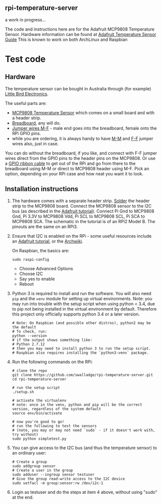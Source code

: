 
## rpi-temperature-server

a work in progress...

The code and instructions here are for the Adafruit MCP9808 Temperature Sensor.
Hardware information can be found at [Adafruit Temperature Sensor Guide](https://cdn-learn.adafruit.com/downloads/pdf/adafruit-mcp9808-precision-i2c-temperature-sensor-guide.pdf)
This is known to work on both ArchLinux and Raspbian

# Test code

## Hardware

The temperature sensor can be bought in Australia through (for example) [Little Bird Electronics](https://littlebirdelectronics.com.au).

The useful parts are:

- [MCP9808 Temperature Sensor](https://littlebirdelectronics.com.au/products/mcp9808-high-accuracy-i2c-temperature-sensor-breakout-board) which comes on a small board and with a header strip.
- [Breadboard](https://littlebirdelectronics.com.au/products/breadboard-mini-modular-green), any will do.
- [Jumper wires M-F](https://littlebirdelectronics.com.au/products/jumper-wires-premium-6-m-f-pack-of-10) - male end goes into the breadboard, female onto the RPi GPIO pins.
- while you are ordering, it is always handy to have [M-M](https://littlebirdelectronics.com.au/products/jumper-wires-premium-6-m-m-pack-of-10) and [F-F](https://littlebirdelectronics.com.au/products/jumper-wires-premium-6-f-f-pack-of-10) jumper wires also, just in case.

You can do without the breadboard, if you like, and connect with F-F jumper wires direct from the GPIO pins to the header pins on the MCP9808.
Or use a [GPIO ribbon cable](https://littlebirdelectronics.com.au/products/raspberry-pi-gpio-ribbon-cable-40-pin-6-rpi2-b) to get out of the RPi and go from there to the breadboard using M-M or direct to MCP9808 header using M-F.
Pick an option, depending on your RPi case and how neat you want it to look.

## Installation instructions

1. The hardware comes with a separate header strip. 
   [Solder](https://learn.adafruit.com/adafruit-mcp9808-precision-i2c-temperature-sensor-guide/wiring) 
   the header strip to the MCP9808 board. 
   Connect the MCP9808 sensor to the I2C bus (as described in the [Adafruit
   tutorial](https://learn.adafruit.com/mcp9808-temperature-sensor-python-library/hardware)).
   Connect Pi Gnd to MCP9808 Gnd, Pi 3.3V to MCP9808 Vdd, Pi SCL to MCP9808 SCL, Pi SCA to MCP9808 SCA.
   The schematic in the tutorial is of an RPi2 Model B. The pinouts are the same on an RPi3.

2. Ensure that I2C is enabled on the RPi - some useful resources include an [Adafruit
   tutorial](https://learn.adafruit.com/adafruits-raspberry-pi-lesson-4-gpio-setup/configuring-i2c), or the
   [Archwiki](https://wiki.archlinux.org/index.php/Raspberry_Pi#I2C).

    On Raspbian, the basics are:

    ```
    sudo raspi-config
    ```

    - Choose Advanced Options
    - Choose I2C
    - Say yes to enable
    - Reboot

3. Python 3 is required to install and run the software. You will also need `pip` and the `venv` module for setting up
   virtual environments. Note: you may run into trouble with the setup script when using python < 3.4, due to pip not
   being installed in the virtual environment by default. Therefore this project only officially supports python 3.4 or
   a later version.

    ```
    # Note: On Raspbian (and possible other distros), python2 may be the default
    # To check, run:
    python --version
    # if the output shows something like:
    # Python 2.7.12
    # then you may need to install python 3 to run the setup script.
    # Raspbian also requires installing the `python3-venv` package.
    ```

4. Run the following commands on the RPi:

    ```
    # clone the repo
    git clone https://github.com/swalladge/rpi-temperature-server.git
    cd rpi-temperature-server

    # run the setup script
    ./setup.sh

    # activate the virtualenv
    # note: once in the venv, python and pip will be the correct version, regardless of the system default
    source env/bin/activate

    # now you're good to go!
    # run the following to test the sensors
    # (note, you may or may not need `sudo` - if it doesn't work with, try without)
    sudo python simpletest.py
    ```
5. You can give access to the I2C bus (and thus the temperature sensor) to an ordinary user:

    ```
    # Create a group
    sudo addgroup sensor
    # Create a user in the group
    sudo adduser --ingroup sensor testuser
    # Give the group read-write access to the I2C device
    sudo setfacl -m group:sensor:rw /dev/i2c-1
    ```

6. Login as testuser and do the steps at item 4 above, without using "sudo" at the end.


